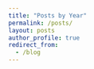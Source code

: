 ```yaml
---
title: "Posts by Year"
permalink: /posts/
layout: posts
author_profile: true
redirect_from: 
  - /blog
---
```

